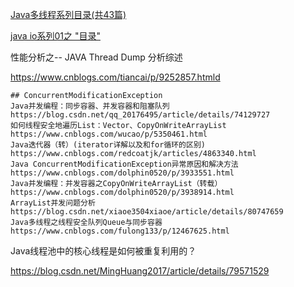 [Java多线程系列目录(共43篇)](https://www.cnblogs.com/skywang12345/p/java_threads_category.html)

[java io系列01之 "目录"](https://www.cnblogs.com/skywang12345/p/io_01.html)



性能分析之-- JAVA Thread Dump 分析综述

https://www.cnblogs.com/tiancai/p/9252857.htmld

```
## ConcurrentModificationException
Java并发编程：同步容器、并发容器和阻塞队列
https://blog.csdn.net/qq_20176495/article/details/74129727
如何线程安全地遍历List：Vector、CopyOnWriteArrayList
https://www.cnblogs.com/wucao/p/5350461.html
Java迭代器（转）(iterator详解以及和for循环的区别)
https://www.cnblogs.com/redcoatjk/articles/4863340.html
Java ConcurrentModificationException异常原因和解决方法
https://www.cnblogs.com/dolphin0520/p/3933551.html
Java并发编程：并发容器之CopyOnWriteArrayList（转载）
https://www.cnblogs.com/dolphin0520/p/3938914.html
ArrayList并发问题分析
https://blog.csdn.net/xiaoe3504xiaoe/article/details/80747659
Java多线程之线程安全队列Queue与同步容器
https://www.cnblogs.com/fulong133/p/12467625.html
```

Java线程池中的核心线程是如何被重复利用的？

https://blog.csdn.net/MingHuang2017/article/details/79571529



